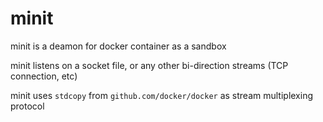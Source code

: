 # minit

minit is a deamon for docker container as a sandbox

minit listens on a socket file, or any other bi-direction streams (TCP connection, etc)

minit uses `stdcopy` from `github.com/docker/docker` as stream multiplexing protocol